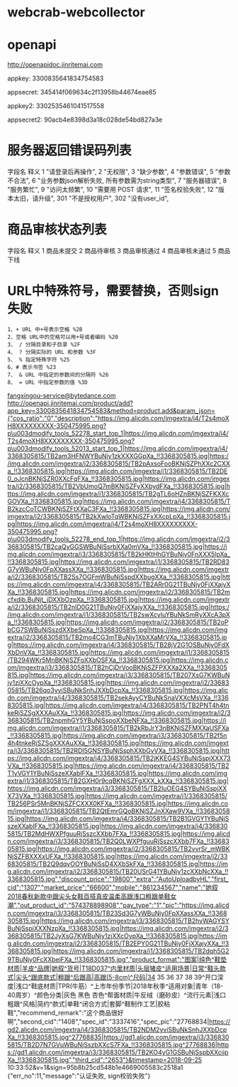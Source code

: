 # webcrab-webcollector

# openapi
http://openapidoc.jinritemai.com

appkey:
3300835641834754583

appsecret:
345414f069634c2f13958b44674eae85

appkey2:
3302535461041517558

appsecret2:
90acb4e8398d3a18c028de54bd827a3e



# 服务器返回错误码列表
字段名 	释义
1 	"请登录后再操作",
2 	"无权限",
3 	"缺少参数",
4 	"参数错误",
5 	"参数不合法",
6 	"业务参数json解析失败, 所有参数需为string类型",
7 	"服务器错误",
8 	"服务繁忙",
9 	"访问太频繁",
10 	"需要用 POST 请求",
11 	"签名校验失败",
12 	"版本太旧，请升级",
301 	"不是授权用户",
302 	"没有user_id",

# 商品审核状态列表

字段名 	释义
1 	商品未提交
2 	商品待审核
3 	商品审核通过
4 	商品审核未通过
5 	商品下线

# URL中特殊符号，需要替换，否则sign失败
    1、+ URL 中+号表示空格 %2B
    2、空格 URL中的空格可以用+号或者编码 %20
    3、 / 分隔目录和子目录 %2F
    4、 ? 分隔实际的 URL 和参数 %3F
    5、 % 指定特殊字符 %25
    6、# 表示书签 %23
    7、 & URL 中指定的参数间的分隔符 %26
    8、 = URL 中指定参数的值 %3D


fangxingou-service@bytedance.com
http://openapi.jinritemai.com/product/add?app_key=3300835641834754583&method=product.add&param_json={"cos_ratio":"0","description":"https://img.alicdn.com/imgextra/i4/T2s4moXH8XXXXXXXXX-350475995.png?p\u003dmodify_tools_52278_start_top_1|https://img.alicdn.com/imgextra/i4/T2s4moXH8XXXXXXXXX-350475995.png?p\u003dmodify_tools_52013_start_top_1|https://img.alicdn.com/imgextra/i4/3368305815/TB2am3HFNWYBuNjy1zkXXXGGpXa_!!3368305815.jpg|https://img.alicdn.com/imgextra/i2/3368305815/TB2pAxsoFooBKNjSZPhXXc2CXXa_!!3368305815.jpg|https://img.alicdn.com/imgextra/i1/3368305815/TB2DE0_oJcnBKNjSZR0XXcFqFXa_!!3368305815.jpg|https://img.alicdn.com/imgextra/i2/3368305815/TB2VbUmoQ7mBKNjSZFyXXbydFXa_!!3368305815.jpg|https://img.alicdn.com/imgextra/i1/3368305815/TB2gTL6oHZnBKNjSZFKXXcGOVXa_!!3368305815.jpg|https://img.alicdn.com/imgextra/i4/3368305815/TB2kzcCoTCWBKNjSZFtXXaC3FXa_!!3368305815.jpg|https://img.alicdn.com/imgextra/i2/3368305815/TB2kXwloTqWBKNjSZFxXXcpLpXa_!!3368305815.jpg|https://img.alicdn.com/imgextra/i4/T2s4moXH8XXXXXXXXX-350475995.png?p\u003dmodify_tools_52278_end_top_1|https://img.alicdn.com/imgextra/i2/3368305815/TB2caQyGGSWBuNjSsrbXXa0mVXa_!!3368305815.jpg|https://img.alicdn.com/imgextra/i3/3368305815/TB2kHKtHhGYBuNjy0FnXXX5lpXa_!!3368305815.jpg|https://img.alicdn.com/imgextra/i1/3368305815/TB2RD83G7yWBuNjy0FpXXassXXa_!!3368305815.jpg|https://img.alicdn.com/imgextra/i2/3368305815/TB2Ss7OGFmWBuNjSspdXXbugXXa_!!3368305815.jpg|https://img.alicdn.com/imgextra/i4/3368305815/TB2ARr0G21TBuNjy0FjXXajyXXa_!!3368305815.jpg|https://img.alicdn.com/imgextra/i2/3368305815/TB2mcfxdib.BuNjt_jDXXbOzpXa_!!3368305815.jpg|https://img.alicdn.com/imgextra/i2/3368305815/TB2nlD0G21TBuNjy0FjXXajyXXa_!!3368305815.jpg|https://img.alicdn.com/imgextra/i1/3368305815/TB2swXcyIuYBuNkSmRyXXcA3pXa_!!3368305815.jpg|https://img.alicdn.com/imgextra/i2/3368305815/TB2oPbCG7SWBuNjSszdXXbeSpXa_!!3368305815.jpg|https://img.alicdn.com/imgextra/i2/3368305815/TB2mo4CG3mTBuNjy1XbXXaMrVXa_!!3368305815.jpg|https://img.alicdn.com/imgextra/i4/3368305815/TB28jV2G1OSBuNjy0FdXXbDnVXa_!!3368305815.jpg|https://img.alicdn.com/imgextra/i1/3368305815/TB294WKr5MnBKNjSZFoXXbOSFXa_!!3368305815.jpg|https://img.alicdn.com/imgextra/i3/3368305815/TB2hCjDrVooBKNjSZFPXXXa2XXa_!!3368305815.jpg|https://img.alicdn.com/imgextra/i3/3368305815/TB207XsG7KWBuNjy1zjXXcOypXa_!!3368305815.jpg|https://img.alicdn.com/imgextra/i2/3368305815/TB26qo3yviSBuNkSnhJXXbDcpXa_!!3368305815.jpg|https://img.alicdn.com/imgextra/i4/3368305815/TB2sekAyyCYBuNkSnaVXXcMsVXa_!!3368305815.jpg|https://img.alicdn.com/imgextra/i4/3368305815/TB2PNT4h4tnkeRjSZSgXXXAuXXa_!!3368305815.jpg|https://img.alicdn.com/imgextra/i2/3368305815/TB2npmhGY5YBuNjSspoXXbeNFXa_!!3368305815.jpg|https://img.alicdn.com/imgextra/i1/3368305815/TB2kRbJrY3nBKNjSZFMXXaUSFXa_!!3368305815.jpg|https://img.alicdn.com/imgextra/i3/3368305815/TB2f5n4h4tnkeRjSZSgXXXAuXXa_!!3368305815.jpg|https://img.alicdn.com/imgextra/i3/3368305815/TB2RDI5GNSYBuNjSsphXXbGvVXa_!!3368305815.jpg|https://img.alicdn.com/imgextra/i4/3368305815/TB2jKKEG4SYBuNjSspjXXX73VXa_!!3368305815.jpg|https://img.alicdn.com/imgextra/i4/3368305815/TB2T1yVGY1YBuNjSszeXXablFXa_!!3368305815.jpg|https://img.alicdn.com/imgextra/i1/3368305815/TB2GXH0r9cqBKNjSZFgXXX_kXXa_!!3368305815.jpg|https://img.alicdn.com/imgextra/i3/3368305815/TB2IuOEG4SYBuNjSspjXXX73VXa_!!3368305815.jpg|https://img.alicdn.com/imgextra/i1/3368305815/TB256PSr5MnBKNjSZFCXXX0KFXa_!!3368305815.jpg|https://img.alicdn.com/imgextra/i1/3368305815/TB2QtEmrGQoBKNjSZJnXXaw9VXa_!!3368305815.jpg|https://img.alicdn.com/imgextra/i4/3368305815/TB2B1GVGY1YBuNjSszeXXablFXa_!!3368305815.jpg|https://img.alicdn.com/imgextra/i4/3368305815/TB2MdHWXPfguuRjSszcXXbb7FXa_!!3368305815.jpg|https://img.alicdn.com/imgextra/i3/3368305815/TB2Q0LWXPfguuRjSszcXXbb7FXa_!!3368305815.jpg|https://img.alicdn.com/imgextra/i2/3368305815/TB2vvrSr_mWBKNjSZFBXXXxUFXa_!!3368305815.jpg|https://img.alicdn.com/imgextra/i2/3368305815/TB2Q9dqyOOYBuNjSsD4XXbSkFXa_!!3368305815.jpg|https://img.alicdn.com/imgextra/i2/3368305815/TB20USrG41YBuNjy1zcXXbNcXXa_!!3368305815.jpg","discount_price":"19800","extra":"AutoUploadbyHL","first_cid":"1307","market_price":"66600","mobile":"861234567","name":"她叙2018春秋新款中跟尖头女鞋百搭真皮温柔高跟浅口粗跟单鞋女潮","out_product_id":"574378898908","pay_type":"1","pic":"https://img.alicdn.com/imgextra/i3/3368305815/TB23Sd3G7yWBuNjy0FpXXassXXa_!!3368305815.jpg|https://img.alicdn.com/imgextra/i3/3368305815/TB2hvWAGYSYBuNjSspiXXXNzpXa_!!3368305815.jpg|https://img.alicdn.com/imgextra/i2/3368305815/TB2JyXsG7KWBuNjy1zjXXcOypXa_!!3368305815.jpg|https://img.alicdn.com/imgextra/i2/3368305815/TB2EPY0G21TBuNjy0FjXXajyXXa_!!3368305815.jpg|https://img.alicdn.com/imgextra/i1/3368305815/TB2dqh5G29TBuNjy0FcXXbeiFXa_!!3368305815.jpg","product_format":"图案|纯色^鞋垫材质|羊皮^品牌|她叙^货号|T18D037^内里材质|头层猪皮^适用场景|日常^鞋头款式|尖头^跟底款式|粗跟^后跟高|高跟(5-8cm)^尺码|34 35 36 37 38 39^开口深度|浅口^鞋底材质|TPR(牛筋）^上市年份季节|2018年秋季^适用对象|青年（18-40周岁）^颜色分类|灰色 黑色 杏色^帮面材质|牛反绒（磨砂皮）^流行元素|浅口 粗跟^风格|简约^款式|单鞋^闭合方式|套脚^鞋制作工艺|胶粘鞋","recommend_remark":"这个商品很好啊","second_cid":"1408","spec_id":"3337416","spec_pic":"27768834|https://gd2.alicdn.com/imgextra/i4/3368305815/TB2NDM2yviSBuNkSnhJXXbDcpXa_!!3368305815.jpg^27768835|https://gd1.alicdn.com/imgextra/i3/3368305815/TB2D7N7GVuWBuNjSszbXXcS7FXa_!!3368305815.jpg^27768836|https://gd1.alicdn.com/imgextra/i3/3368305815/TB2KO4yG1GSBuNjSspbXXciipXa_!!3368305815.jpg","third_cid":"2653"}&timestamp=2018-09-25 10:33:52&v=1&sign=95b8b25cd548b1e4669005583c2518a1
{"err_no":11,"message":"认证失败, sign校验失败"}
